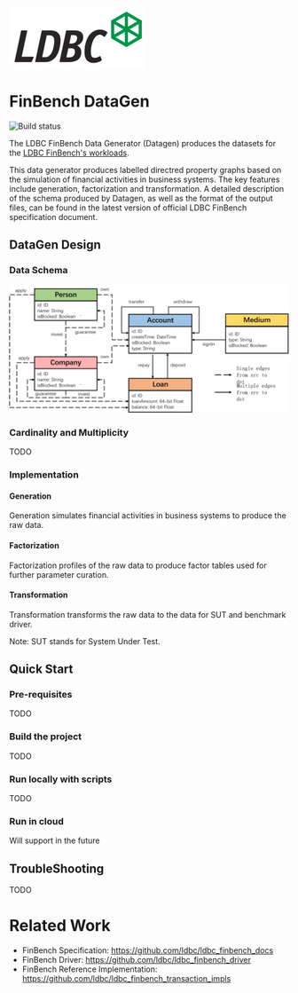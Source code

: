![logo](ldbc-logo.png)

# FinBench DataGen

![Build status](https://github.com/ldbc/ldbc_finbench_datagen/actions/workflows/ci.yml/badge.svg?branch=main)

The LDBC FinBench Data Generator (Datagen) produces the datasets for the [LDBC FinBench's workloads](https://ldbcouncil.org/benchmarks/finbench/).

This data generator produces labelled directred property graphs based on the simulation of financial activities in business systems. The key features include generation, factorization and transformation. A detailed description of the schema produced by Datagen, as well as the format of the output files, can be found in the latest version of official LDBC FinBench specification document.

## DataGen Design

### Data Schema

![Schema](https://github.com/ldbc/ldbc_finbench_docs/blob/fd326ec51ef4b3aa8ab5034f54013db18384f3c1/figures/data-schema.png)

### Cardinality and Multiplicity

TODO

### Implementation

#### Generation

Generation simulates financial activities in business systems to produce the raw data.

#### Factorization

Factorization profiles of the raw data to produce factor tables used for further parameter curation.

#### Transformation

Transformation transforms the raw data to the data for SUT and benchmark driver.

Note: SUT stands for System Under Test.

## Quick Start

### Pre-requisites
TODO

### Build the project
TODO

### Run locally with scripts
TODO

### Run in cloud

Will support in the future

## TroubleShooting
TODO

# Related Work

- FinBench Specification: https://github.com/ldbc/ldbc_finbench_docs
- FinBench Driver: https://github.com/ldbc/ldbc_finbench_driver
- FinBench Reference Implementation: https://github.com/ldbc/ldbc_finbench_transaction_impls

 